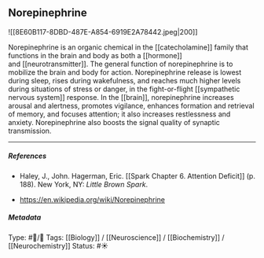 ## Norepinephrine  # 

![[8E60B117-8DBD-487E-A854-6919E2A78442.jpeg|200]]

Norepinephrine is an organic chemical in the [[catecholamine]] family that functions in the brain and body as both a [[hormone]] and [[neurotransmitter]]. The general function of norepinephrine is to mobilize the brain and body for action. Norepinephrine release is lowest during sleep, rises during wakefulness, and reaches much higher levels during situations of stress or danger, in the fight-or-flight [[sympathetic nervous system]] response. In the [[brain]], norepinephrine increases arousal and alertness, promotes vigilance, enhances formation and retrieval of memory, and focuses attention; it also increases restlessness and anxiety. Norepinephrine also boosts the signal quality of synaptic transmission.

___

##### References

- Haley, J., John. Hagerman, Eric. [[Spark Chapter 6. Attention Deficit]] (p. 188). New York, NY: _Little Brown Spark_.

- https://en.wikipedia.org/wiki/Norepinephrine

##### Metadata

Type: #🔵/🔵 
Tags: [[Biology]] / [[Neuroscience]] / [[Biochemistry]] / [[Neurochemistry]] 
Status: #☀️ 